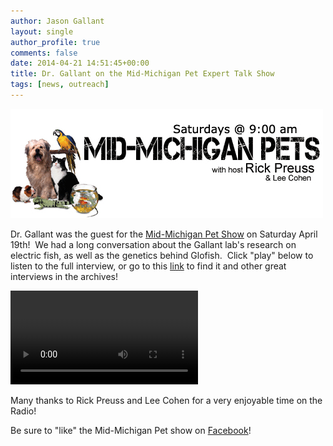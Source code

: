 ```yaml
---
author: Jason Gallant
layout: single
author_profile: true
comments: false
date: 2014-04-21 14:51:45+00:00
title: Dr. Gallant on the Mid-Michigan Pet Expert Talk Show
tags: [news, outreach]
---
```


[![logo](/images/logo.jpg)](/images/logo.jpg)

Dr. Gallant was the guest for the [Mid-Michigan Pet Show](http://1320wils.com/page.php?page_id=48097) on Saturday April 19th!  We had a long conversation about the Gallant lab's research on electric fish, as well as the genetics behind Glofish.  Click "play" below to listen to the full interview, or go to this [link](http://1320wils.com/page.php?page_id=48099) to find it and other great interviews in the archives!


<video class="video_float_right" src="/images/mmpegshow.mp3" controls></video>

Many thanks to Rick Preuss and Lee Cohen for a very enjoyable time on the Radio!

Be sure to "like" the Mid-Michigan Pet show on [Facebook](https://www.facebook.com/MMPETS)!
